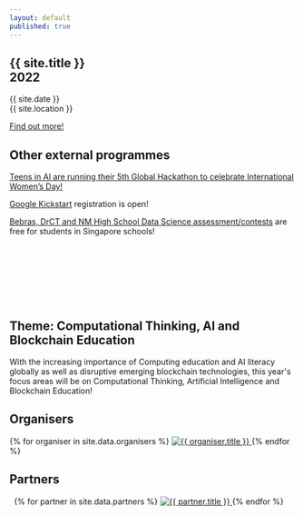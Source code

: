 ```yaml
---
layout: default
published: true
---
```


<section class="jumbo">
    <div class="main-div">
        <h1>
            {{ site.title }}<br>
            <span class="huge">2022</span>
        </h1>
        <p>
            {{ site.date }} 
            <br/>
            {{ site.location }}
        </p>
	<p>
        <a class="btn brand" href="{{ site.baseurl }}/about/about-us/">Find out more!</a>
	</p>
	    <h2>Other external programmes</h2>
	    <p><a href="https://www.teensinai.com/iwdhack2022/">Teens in AI are running their 5th Global Hackathon to celebrate International Women’s Day!</a></p>
	    <p><a href="https://codingcompetitions.withgoogle.com/kickstart">Google Kickstart</a> registration is open!</p>
	    <p><a href="https://for.edu.sg/bebrasdrctds">Bebras, DrCT and NM High School Data Science assessment/contests</a> are free for students in Singapore schools!</p> 
    <br/><br/><br/><br/><br/><br/>
    </div>
</section>

## Theme: Computational Thinking, AI and Blockchain Education

With the increasing importance of Computing education and AI literacy globally as well as disruptive emerging blockchain technologies, this year's focus areas will be on Computational Thinking, Artificial Intelligence and Blockchain Education!

## Organisers

<section class="organisers">
    {% for organiser in site.data.organisers %}
    <a href="{{ organiser.url }}">
        <img src="{{ site.baseurl }}/assets/img/{{ organiser.img }}" title="{{ organiser.title }}" />
    </a>
    {% endfor %}
</section>

## Partners

<section class="organisers">
    {% for partner in site.data.partners %}
    <a href="{{ partner.url }}">
        <img src="{{ site.baseurl }}/assets/img/{{ partner.img }}" title="{{ partner.title }}" />
    </a>
    {% endfor %}
</section>
